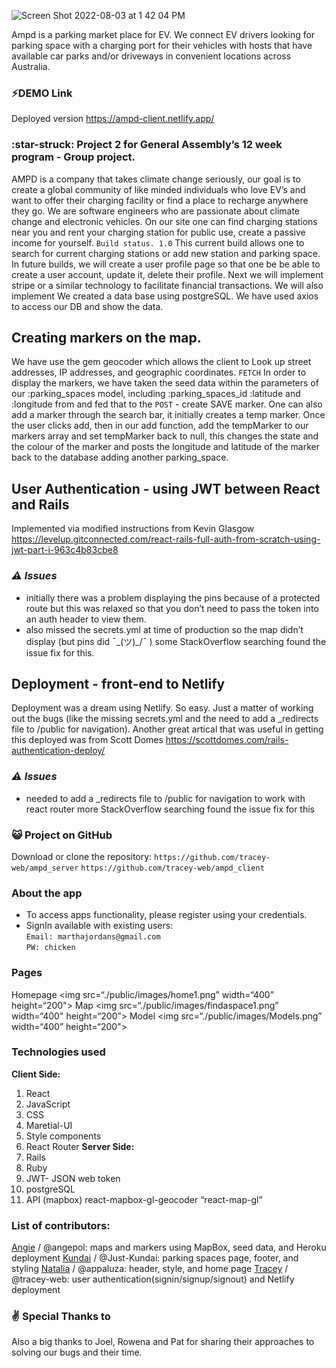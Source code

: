 ![Screen Shot 2022-08-03 at 1 42 04 PM](https://user-images.githubusercontent.com/50424620/187046162-68b505f0-91a3-4f8d-8f61-cd3c51137317.png)

Ampd is a parking market place for EV. We connect EV drivers looking for parking space with a charging port for their vehicles with hosts that have available car parks and/or driveways in convenient locations across Australia.

### :zap:️DEMO Link

Deployed version
https://ampd-client.netlify.app/

### :star-struck: Project 2 for General Assembly’s 12 week program - Group project.

AMPD is a company that takes climate change seriously, our goal is to create a global community of like minded individuals who love EV’s and want to offer their charging facility or find a place to recharge anywhere they go.
We are software engineers who are passionate about climate change and electronic vehicles.
On our site one can find charging stations near you and rent your charging station for public use, create a passive income for yourself.
`Build status. 1.0`
This current build allows one to search for current charging stations or add new station and parking space.
In future builds, we will create a user profile page so that one be be able to create a user account, update it, delete their profile.
Next we will implement stripe or a similar technology to facilitate financial transactions.
We will also implement
We created a data base using postgreSQL. We have used axios to access our DB and show the data.

## Creating markers on the map.

We have use the gem geocoder which allows the client to Look up street addresses, IP addresses, and geographic coordinates.
`FETCH`
In order to display the markers, we have taken the seed data within the parameters of our :parking_spaces model, including :parking_spaces_id :latitude and :longitude from
and fed that to the
`POST` - create SAVE marker.
One can also add a marker through the search bar, it initially creates a temp marker. Once the user clicks add, then in our add function, add the tempMarker to our markers array and set tempMarker back to null, this changes the state and the colour of the marker and posts the longitude and latitude of the marker back to the database adding another parking_space.

## User Authentication - using JWT between React and Rails

Implemented via modified instructions from Kevin Glasgow https://levelup.gitconnected.com/react-rails-full-auth-from-scratch-using-jwt-part-i-963c4b83cbe8

### _:warning: Issues_

- initially there was a problem displaying the pins because of a protected route but this was relaxed so that you don’t need to pass the token into an auth header to view them.
- also missed the secrets.yml at time of production so the map didn’t display (but pins did ¯\_(ツ)\_/¯ ) some StackOverflow searching found the issue fix for this.

## Deployment - front-end to Netlify

Deployment was a dream using Netlify. So easy. Just a matter of working out the bugs (like the missing secrets.yml and the need to add a \_redirects file to /public for navigation). Another great artical that was useful in getting this deployed was from Scott Domes https://scottdomes.com/rails-authentication-deploy/

### _:warning: Issues_

- needed to add a \_redirects file to /public for navigation to work with react router more StackOverflow searching found the issue fix for this

### :smiley_cat: Project on GitHub

Download or clone the repository:
`https://github.com/tracey-web/ampd_server`
`https://github.com/tracey-web/ampd_client`

### About the app

- To access apps functionality, please register using your credentials.
- SignIn available with existing users:\
  `Email: marthajordans@gmail.com`\
  `PW: chicken`

### Pages

Homepage
<img src=“./public/images/home1.png” width=“400” height=“200">
Map
<img src=“./public/images/findaspace1.png” width=“400" height=“200”>
Model
<img src=“./public/images/Models.png” width=“400” height=“200">

### Technologies used

**Client Side:**

1. React
2. JavaScript
3. CSS
4. Maretial-UI
5. Style components
6. React Router
   **Server Side:**
7. Rails
8. Ruby
9. JWT- JSON web token
10. postgreSQL
11. API (mapbox)
    react-mapbox-gl-geocoder
    “react-map-gl”

### List of contributors:

[Angie](https://github.com/@angepol) / @angepol: maps and markers using MapBox, seed data, and Heroku deployment
[Kundai](https://github.com/@Just-Kundai) / @Just-Kundai: parking spaces page, footer, and styling
[Natalia](https://github.com/@appaluza) / @appaluza: header, style, and home page
[Tracey](https://github.com/tracey-web) / @tracey-web: user authentication(signin/signup/signout) and Netlify deployment

### :v: Special Thanks to

Also a big thanks to Joel, Rowena and Pat for sharing their approaches to solving our bugs and their time.
